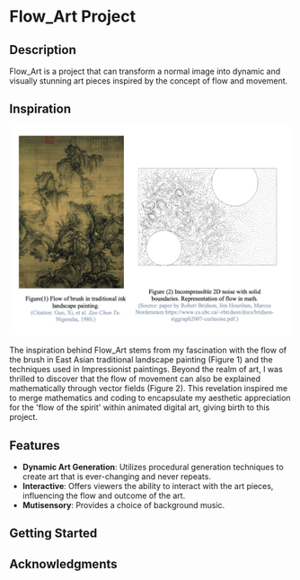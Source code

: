 # Flow_Art Project

## Description

Flow_Art is a project that can transform a normal image into dynamic and visually stunning art pieces inspired by the concept of flow and movement.

## Inspiration
<p align="center">
<img src="Flow_Art_ReadMe_Inspiration.png" width="700" alt="Flow Art Example">
</p>

The inspiration behind Flow_Art stems from my fascination with the flow of the brush in East Asian traditional landscape painting (Figure 1) and the techniques used in Impressionist paintings. Beyond the realm of art, I was thrilled to discover that the flow of movement can also be explained mathematically through vector fields (Figure 2). This revelation inspired me to merge mathematics and coding to encapsulate my aesthetic appreciation for the 'flow of the spirit' within animated digital art, giving birth to this project.

## Features

- **Dynamic Art Generation**: Utilizes procedural generation techniques to create art that is ever-changing and never repeats.
- **Interactive**: Offers viewers the ability to interact with the art pieces, influencing the flow and outcome of the art.
- **Mutisensory**: Provides a choice of background music.


## Getting Started

## Acknowledgments
